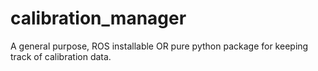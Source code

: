# calibration_manager
A general purpose, ROS installable OR pure python package for keeping track of calibration data.

